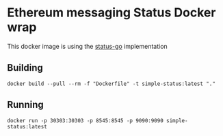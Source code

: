 # Ethereum messaging Status Docker wrap

This docker image is using the [status-go](https://github.com/status-im/status-go) implementation

## Building

```
docker build --pull --rm -f "Dockerfile" -t simple-status:latest "."
```

## Running 

```
docker run -p 30303:30303 -p 8545:8545 -p 9090:9090 simple-status:latest
```